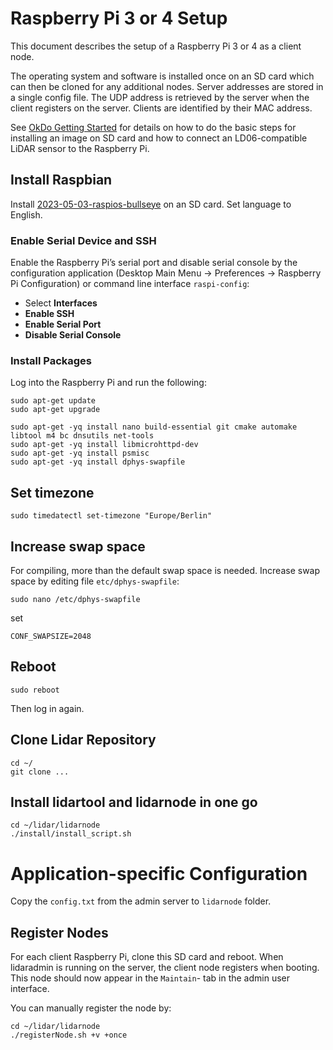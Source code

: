 # Raspberry Pi 3 or 4 Setup

This document describes the setup of a Raspberry Pi 3 or 4 as a client node.

The operating system and software is installed once on an SD card which can then be cloned for any additional nodes. Server addresses are stored in a single config file. The UDP address is retrieved by the server when the client registers on the server. Clients are identified by their MAC address.

See [OkDo Getting Started](https://www.okdo.com/getting-started/get-started-with-lidar-hat-for-raspberry-pi/) for details on how to do the basic steps for installing an image on SD card and how to connect an LD06-compatible LiDAR sensor to the Raspberry Pi.

## Install Raspbian

Install [2023-05-03-raspios-bullseye](https://downloads.raspberrypi.org/raspios_armhf/images/raspios_armhf-2023-05-03/2023-05-03-raspios-bullseye-armhf.img.xz) on an SD card. Set language to English.

### Enable Serial Device and SSH

Enable the Raspberry Pi’s serial port and disable serial console by the configuration application (Desktop Main Menu -> Preferences -> Raspberry Pi Configuration) or command line interface `raspi-config`:

- Select **Interfaces**
- **Enable SSH**
- **Enable Serial Port**
- **Disable Serial Console**

### Install Packages

Log into the Raspberry Pi and run the following:

```console
sudo apt-get update
sudo apt-get upgrade

sudo apt-get -yq install nano build-essential git cmake automake libtool m4 bc dnsutils net-tools
sudo apt-get -yq install libmicrohttpd-dev
sudo apt-get -yq install psmisc
sudo apt-get -yq install dphys-swapfile
```

## Set timezone

```console
sudo timedatectl set-timezone "Europe/Berlin"
```

## Increase swap space

For compiling, more than the default swap space is needed. Increase swap space by editing file `etc/dphys-swapfile`:

```console
sudo nano /etc/dphys-swapfile
```

set

`CONF_SWAPSIZE=2048`

## Reboot

```console
sudo reboot
```

Then log in again.

## Clone Lidar Repository

```console
cd ~/
git clone ...
```

## Install lidartool and lidarnode in one go

```console
cd ~/lidar/lidarnode
./install/install_script.sh
```

# Application-specific Configuration

Copy the `config.txt` from the admin server to `lidarnode` folder.

## Register Nodes

For each client Raspberry Pi, clone this SD card and reboot. When lidaradmin is running on the server, the client node registers when booting. This node should now appear in the `Maintain`- tab in the admin user interface.

You can manually register the node by:

```console
cd ~/lidar/lidarnode
./registerNode.sh +v +once
```

